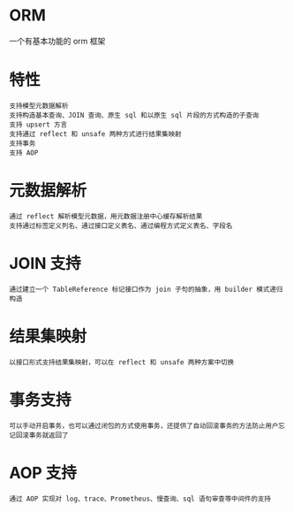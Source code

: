 # ORM
一个有基本功能的 orm 框架

# 特性
    支持模型元数据解析
    支持构造基本查询、JOIN 查询、原生 sql 和以原生 sql 片段的方式构造的子查询
    支持 upsert 方言
    支持通过 reflect 和 unsafe 两种方式进行结果集映射
    支持事务
    支持 AOP

# 元数据解析
    通过 reflect 解析模型元数据，用元数据注册中心缓存解析结果
    支持通过标签定义列名、通过接口定义表名、通过编程方式定义表名、字段名

# JOIN 支持
    通过建立一个 TableReference 标记接口作为 join 子句的抽象，用 builder 模式递归构造

# 结果集映射
    以接口形式支持结果集映射，可以在 reflect 和 unsafe 两种方案中切换

# 事务支持
    可以手动开启事务，也可以通过闭包的方式使用事务，还提供了自动回滚事务的方法防止用户忘记回滚事务就返回了

# AOP 支持
    通过 AOP 实现对 log、trace、Prometheus、慢查询、sql 语句审查等中间件的支持

